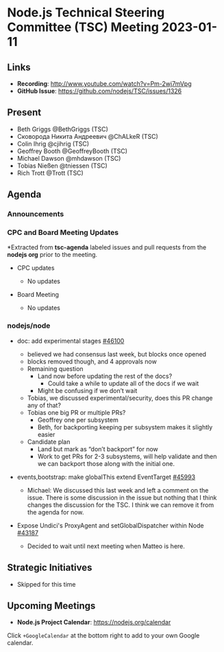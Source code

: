 # Node.js Technical Steering Committee (TSC) Meeting 2023-01-11

## Links

* **Recording**:  <http://www.youtube.com/watch?v=Pm-2wj7mVpg>
* **GitHub Issue**: <https://github.com/nodejs/TSC/issues/1326>

## Present

* Beth Griggs @BethGriggs (TSC)
* Сковорода Никита Андреевич @ChALkeR (TSC)
* Colin Ihrig @cjihrig (TSC)
* Geoffrey Booth @GeoffreyBooth (TSC)
* Michael Dawson @mhdawson (TSC)
* Tobias Nießen @tniessen (TSC)
* Rich Trott @Trott (TSC)

## Agenda

### Announcements

### CPC and Board Meeting Updates

*Extracted from **tsc-agenda** labeled issues and pull requests from the **nodejs org** prior to the meeting.

* CPC updates
  * No updates

* Board Meeting
  * No updates

### nodejs/node

* doc: add experimental stages [#46100](https://github.com/nodejs/node/pull/46100)
  * believed we had consensus last week, but blocks once opened
  * blocks removed though, and 4 approvals now
  * Remaining question
    * Land now before updating the rest of the docs?
      * Could take a while to update all of the docs if we wait
    * Might be confusing if we don’t wait
  * Tobias, we discussed experimental/security, does this PR change any of that?
  * Tobias one big PR or multiple PRs?
    * Geoffrey one per subsystem
    * Beth, for backporting keeping per subsystem makes it slightly easier
  * Candidate plan
    * Land but mark as “don’t backport” for now
    * Work to get PRs for 2-3 subsystems, will help validate and then we can backport those
      along with the initial one.

* events,bootstrap: make globalThis extend EventTarget [#45993](https://github.com/nodejs/node/pull/45993)
  * Michael: We discussed this last week and left a comment on the issue. There is some
    discussion in the issue but nothing that I think changes the discussion for the TSC. I think
    we can remove it from the agenda for now.

* Expose Undici's ProxyAgent and setGlobalDispatcher within Node [#43187](https://github.com/nodejs/node/issues/43187)
  * Decided to wait until next meeting when Matteo is here.
## Strategic Initiatives

* Skipped for this time

## Upcoming Meetings

* **Node.js Project Calendar**: <https://nodejs.org/calendar>

Click `+GoogleCalendar` at the bottom right to add to your own Google calendar.
